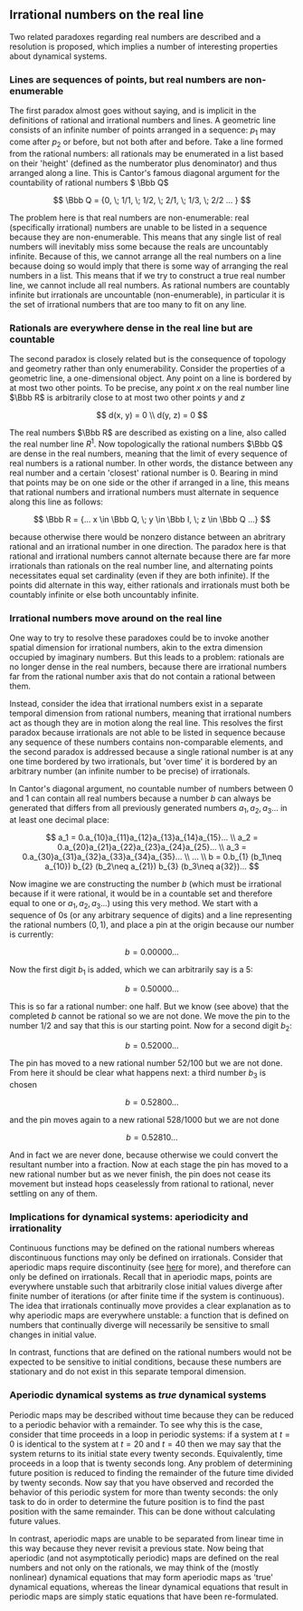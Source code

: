 ## Irrational numbers on the real line

Two related paradoxes regarding real numbers are described and a resolution is proposed, which implies a number of interesting properties about dynamical systems.

### Lines are sequences of points, but real numbers are non-enumerable

The first paradox almost goes without saying, and is implicit in the definitions of rational and irrational numbers and lines.  A geometric line consists of an infinite number of points arranged in a sequence: $p_1$ may come after $p_2$ or before, but not both after and before.  Take a line formed from the rational numbers: all rationals may be enumerated in a list based on their 'height' (defined as the numberator plus denominator) and thus arranged along a line. This is Cantor's famous diagonal argument for the countability of rational numbers $ \Bbb Q$

$$
\Bbb Q = {0, \; 1/1, \; 1/2, \; 2/1, \; 1/3, \; 2/2 ... }
$$

The problem here is that real numbers are non-enumerable: real (specifically irrational) numbers are unable to be listed in a sequence because they are non-enumerable.  This means that any single list of real numbers will inevitably miss some because the reals are uncountably infinite.  Because of this, we cannot arrange all the real numbers on a line because doing so would imply that there is some way of arranging the real numbers in a list.  This means that if we try to construct a true real number line, we cannot include all real numbers.  As rational numbers are countably infinite but irrationals are uncountable (non-enumerable), in particular it is the set of irrational numbers that are too many to fit on any line. 

### Rationals are everywhere dense in the real line but are countable

The second paradox is closely related but is the consequence of topology and geometry rather than only enumerability.  Consider the properties of a geometric line, a one-dimensional object.  Any point on a line is bordered by at most two other points. To be precise, any point $x$ on the real number line $\Bbb R$ is arbitrarily close to at most two other points $y$ and $z$

$$
d(x, y) = 0 \\
d(y, z) = 0
$$

The real numbers $\Bbb R$ are described as existing on a line, also called the real number line $R^1$.  Now topologically the rational numbers $\Bbb Q$ are dense in the real numbers, meaning that the limit of every sequence of real numbers is a rational number.  In other words, the distance between any real number and a certain 'closest' rational number is 0.  Bearing in mind that points may be on one side or the other if arranged in a line, this means that rational numbers and irrational numbers must alternate in sequence along this line as follows:

$$
\Bbb R = {... x \in \Bbb Q, \; y \in \Bbb I, \; z \in \Bbb Q ...}
$$

because otherwise there would be nonzero distance between an abritrary rational and an irrational number in one direction.  The paradox here is that rational and irrational numbers cannot alternate because there are far more irrationals than rationals on the real number line, and alternating points necessitates equal set cardinality (even if they are both infinite).  If the points did alternate in this way, either rationals and irrationals must both be countably infinite or else both uncountably infinite. 


### Irrational numbers move around on the real line

One way to try to resolve these paradoxes could be to invoke another spatial dimension for irrational numbers, akin to the extra dimension occupied by imaginary numbers.  But this leads to a problem: rationals are no longer dense in the real numbers, because there are irrational numbers far from the rational number axis that do not contain a rational between them.

Instead, consider the idea that irrational numbers exist in a separate temporal dimension from rational numbers, meaning that irrational numbers act as though they are in motion along the real line.  This resolves the first paradox because irrationals are not able to be listed in sequence because any sequence of these numbers contains non-comparable elements, and the second paradox is addressed because a single rational number is at any one time bordered by two irrationals, but 'over time' it is bordered by an arbitrary number (an infinite number to be precise) of irrationals.

In Cantor's diagonal argument, no countable number of numbers between 0 and 1 can contain all real numbers because a number $b$ can always be generated that differs from all previously generated numbers ${a_1, a_2, a_3...}$ in at least one decimal place:

$$
a_1 = 0.a_{10}a_{11}a_{12}a_{13}a_{14}a_{15}... \\
a_2 = 0.a_{20}a_{21}a_{22}a_{23}a_{24}a_{25}... \\
a_3 = 0.a_{30}a_{31}a_{32}a_{33}a_{34}a_{35}... \\
... \\
b = 0.b_{1} (b_1\neq a_{10})  b_{2} (b_2\neq a_{21}) b_{3} (b_3\neq a{32})...
$$

Now imagine we are constructing the number $b$ (which must be irrational because if it were rational, it would be in a countable set and therefore equal to one or ${a_1, a_2, a_3 ...}$) using this very method.  We start with a sequence of 0s (or any arbitrary sequence of digits) and a line representing the rational numbers $(0, 1)$, and place a pin at the origin because our number is currently:

$$
b = 0.00000...
$$

Now the first digit $b_1$ is added, which we can arbitrarily say is a 5:

$$
b = 0.50000...
$$

This is so far a rational number: one half.  But we know (see above) that the completed $b$ cannot be rational so we are not done.  We move the pin to the number $1/2$ and say that this is our starting point.  Now for a second digit $b_2$:

$$
b = 0.52000...
$$

The pin has moved to a new rational number $52/100$ but we are not done.  From here it should be clear what happens next: a third number $b_3$ is chosen

$$
b = 0.52800...
$$

and the pin moves again to a new rational $528/1000$ but we are not done

$$
b = 0.52810...
$$

And in fact we are never done, because otherwise we could convert the resultant number into a fraction.  Now at each stage the pin has moved to a new rational number but as we never finish, the pin does not cease its movement but instead hops ceaselessly from rational to rational, never settling on any of them.

### Implications for dynamical systems: aperiodicity and irrationality

Continuous functions may be defined on the rational numbers whereas discontinuous functions may only be defined on irrationals.  Consider that aperiodic maps require discontinuity (see [here](/discontinuities.md) for more), and therefore can only be defined on irrationals.  Recall that in aperiodic maps, points are everywhere unstable such that arbitrarily close initial values diverge after finite number of iterations (or after finite time if the system is continuous).  The idea that irrationals continually move provides a clear explanation as to why aperiodic maps are everywhere unstable:  a function that is defined on numbers that continually diverge will necessarily be sensitive to small changes in initial value.  

In contrast, functions that are defined on the rational numbers would not be expected to be sensitive to initial conditions, because these numbers are stationary and do not exist in this separate temporal dimension.  

### Aperiodic dynamical systems as *true* dynamical systems

Periodic maps may be described without time because they can be reduced to a periodic behavior with a remainder.  To see why this is the case, consider that time proceeds in a loop in periodic systems: if a system at $t=0$ is identical to the system at $t=20$ and $t=40$ then we may say that the system returns to its initial state every twenty seconds.  Equivalently, time proceeds in a loop that is twenty seconds long.  Any problem of determining future position is reduced to finding the remainder of the future time divided by twenty seconds.  Now say that you have observed and recorded the behavior of this periodic system for more than twenty seconds: the only task to do in order to determine the future position is to find the past position with the same remainder.  This can be done without calculating future values.

In contrast, aperiodic maps are unable to be separated from linear time in this way because they never revisit a previous state.  Now being that aperiodic (and not asymptotically periodic) maps are defined on the real numbers and not only on the rationals, we may think of the (mostly nonlinear) dynamical equations that may form aperiodic maps as 'true' dynamical equations, whereas the linear dynamical equations that result in periodic maps are simply static equations that have been re-formulated.






















